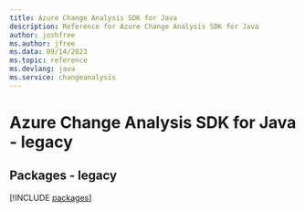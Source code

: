 ```yaml
---
title: Azure Change Analysis SDK for Java
description: Reference for Azure Change Analysis SDK for Java
author: joshfree
ms.author: jfree
ms.data: 09/14/2023
ms.topic: reference
ms.devlang: java
ms.service: changeanalysis
---
```

# Azure Change Analysis SDK for Java - legacy
## Packages - legacy
[!INCLUDE [packages](change-analysis-index.md)]